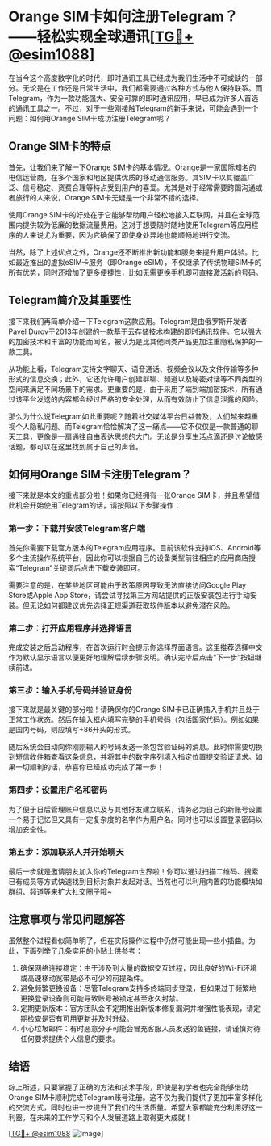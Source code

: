 # Orange SIM卡如何注册Telegram？——轻松实现全球通讯[[TG💪+ @esim1088](https://t.me/s/esim1088)]

在当今这个高度数字化的时代，即时通讯工具已经成为我们生活中不可或缺的一部分。无论是在工作还是日常生活中，我们都需要通过各种方式与他人保持联系。而Telegram，作为一款功能强大、安全可靠的即时通讯应用，早已成为许多人首选的通讯工具之一。不过，对于一些刚接触Telegram的新手来说，可能会遇到一个问题：如何用Orange SIM卡成功注册Telegram呢？

## Orange SIM卡的特点

首先，让我们来了解一下Orange SIM卡的基本情况。Orange是一家国际知名的电信运营商，在多个国家和地区提供优质的移动通信服务。其SIM卡以其覆盖广泛、信号稳定、资费合理等特点受到用户的喜爱。尤其是对于经常需要跨国沟通或者旅行的人来说，Orange SIM卡无疑是一个非常不错的选择。

使用Orange SIM卡的好处在于它能够帮助用户轻松地接入互联网，并且在全球范围内提供较为低廉的数据流量费用。这对于想要随时随地使用Telegram等应用程序的人来说尤为重要，因为它确保了即使身处异地也能顺畅地进行交流。

当然，除了上述优点之外，Orange还不断推出新功能和服务来提升用户体验。比如最近推出的虚拟eSIM卡服务（即Orange eSIM），不仅继承了传统物理SIM卡的所有优势，同时还增加了更多便捷性，比如无需更换手机即可直接激活新的号码。

## Telegram简介及其重要性

接下来我们再简单介绍一下Telegram这款应用。Telegram是由俄罗斯开发者Pavel Durov于2013年创建的一款基于云存储技术构建的即时通讯软件。它以强大的加密技术和丰富的功能而闻名，被认为是比其他同类产品更加注重隐私保护的一款工具。

从功能上看，Telegram支持文字聊天、语音通话、视频会议以及文件传输等多种形式的信息交换；此外，它还允许用户创建群聊、频道以及秘密对话等不同类型的空间来满足不同场景下的需求。更重要的是，由于采用了端到端加密技术，所有通过该平台发送的内容都会经过严格的安全处理，从而有效防止了信息泄露的风险。

那么为什么说Telegram如此重要呢？随着社交媒体平台日益普及，人们越来越重视个人隐私问题。而Telegram恰恰解决了这一痛点——它不仅仅是一款普通的聊天工具，更像是一扇通往自由表达思想的大门。无论是分享生活点滴还是讨论敏感话题，都可以在这里找到属于自己的声音。

## 如何用Orange SIM卡注册Telegram？

接下来就是本文的重点部分啦！如果你已经拥有一张Orange SIM卡，并且希望借此机会开始使用Telegram的话，请按照以下步骤操作：

### 第一步：下载并安装Telegram客户端

首先你需要下载官方版本的Telegram应用程序。目前该软件支持iOS、Android等多个主流操作系统平台，因此你可以根据自己的设备类型前往相应的应用商店搜索“Telegram”关键词后点击下载安装即可。

需要注意的是，在某些地区可能由于政策原因导致无法直接访问Google Play Store或Apple App Store，请尝试寻找第三方网站提供的正版安装包进行手动安装。但无论如何都建议优先选择正规渠道获取软件版本以避免潜在风险。

### 第二步：打开应用程序并选择语言

完成安装之后启动程序，在首次运行时会提示你选择界面语言。这里推荐选择中文作为默认显示语言以便更好地理解后续步骤说明。确认完毕后点击“下一步”按钮继续前进。

### 第三步：输入手机号码并验证身份

接下来就是最关键的部分啦！请确保你的Orange SIM卡已正确插入手机并且处于正常工作状态。然后在输入框内填写完整的手机号码（包括国家代码）。例如如果是国内号码，则应填写+86开头的形式。

随后系统会自动向你刚刚输入的号码发送一条包含验证码的消息。此时你需要切换到短信收件箱查看这条信息，并将其中的数字序列填入指定位置提交验证请求。如果一切顺利的话，恭喜你已经成功完成了第一步！

### 第四步：设置用户名和密码

为了便于日后管理账户信息以及与其他好友建立联系，请务必为自己的新账号设置一个易于记忆但又具有一定复杂度的名字作为用户名。同时也可以设置登录密码以增加安全性。

### 第五步：添加联系人并开始聊天

最后一步就是邀请朋友加入你的Telegram世界啦！你可以通过扫描二维码、搜索已有成员等方式快速找到目标对象并发起对话。当然也可以利用内置的功能模块如群组、频道等来扩大社交圈子哦~

## 注意事项与常见问题解答

虽然整个过程看似简单明了，但在实际操作过程中仍然可能出现一些小插曲。为此，下面列举了几条实用的小贴士供参考：

1. 确保网络连接稳定：由于涉及到大量的数据交互过程，因此良好的Wi-Fi环境或高速移动宽带是必不可少的前提条件。
2. 避免频繁更换设备：尽管Telegram支持多终端同步登录，但如果过于频繁地更换登录设备则可能导致账号被锁定甚至永久封禁。
3. 定期更新版本：官方团队会不定期推出新版本修复漏洞并增强性能表现，请定期检查是否有可用更新并及时升级。
4. 小心垃圾邮件：有时恶意分子可能会冒充客服人员发送钓鱼链接，请谨慎对待任何要求提供个人信息的要求。

## 结语

综上所述，只要掌握了正确的方法和技术手段，即使是初学者也完全能够借助Orange SIM卡顺利完成Telegram账号注册。这不仅为我们提供了更加丰富多样化的交流方式，同时也进一步提升了我们的生活质量。希望大家都能充分利用好这一利器，在未来的工作学习和个人发展道路上取得更大成就！

[[TG💪+ @esim1088](https://t.me/s/esim1088) ![Image](https://i.postimg.cc/4NQfJmqS/Snipaste-2025-05-13-00-14-12.png)]